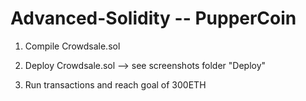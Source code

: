 # Advanced-Solidity -- PupperCoin

1) Compile Crowdsale.sol

2) Deploy Crowdsale.sol --> see screenshots folder "Deploy"

3) Run transactions and reach goal of 300ETH

